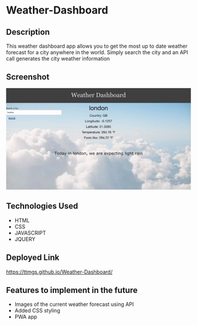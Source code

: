# Weather-Dashboard

## Description
This weather dashboard app allows you to get the most up to date weather forecast for a city anywhere in the world. Simply search the city and an API call generates the city weather information

## Screenshot
![Screen shot of deployed application](/screenshot.png?raw=true "Optional Title")


## Technologies Used
- HTML
- CSS
- JAVASCRIPT
- JQUERY


## Deployed Link
https://ttmgs.github.io/Weather-Dashboard/


## Features to implement in the future
- Images of the current weather forecast using API
- Added CSS styling
- PWA app
